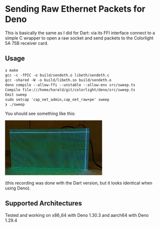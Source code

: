 # Sending Raw Ethernet Packets for Deno

This is basically the same as I did for Dart: via its FFI interface connect to a simple C wrapper to open a raw socket and send packets to the Colorlight 5A 75B receiver card.

## Usage

```
❯ make
gcc -c -fPIC -o build/sendeth.o libeth/sendeth.c
gcc -shared -W -o build/libeth.so build/sendeth.o
deno compile --allow-ffi --unstable --allow-env src/sweep.ts
Compile file:///home/harald/git/colorlight/deno/src/sweep.ts
Emit sweep
sudo setcap 'cap_net_admin,cap_net_raw+pe' sweep
❯ ./sweep
```
You should see something like this:

[![sweeping lines](./img/sweep.webp)](https://youtu.be/lolCBEjhoo4)

(this recording was done with the Dart version, but it looks identical when using Deno).

## Supported Architectures

Tested and working on x86_64 with Deno 1.30.3 and aarch64 with Deno 1.29.4

